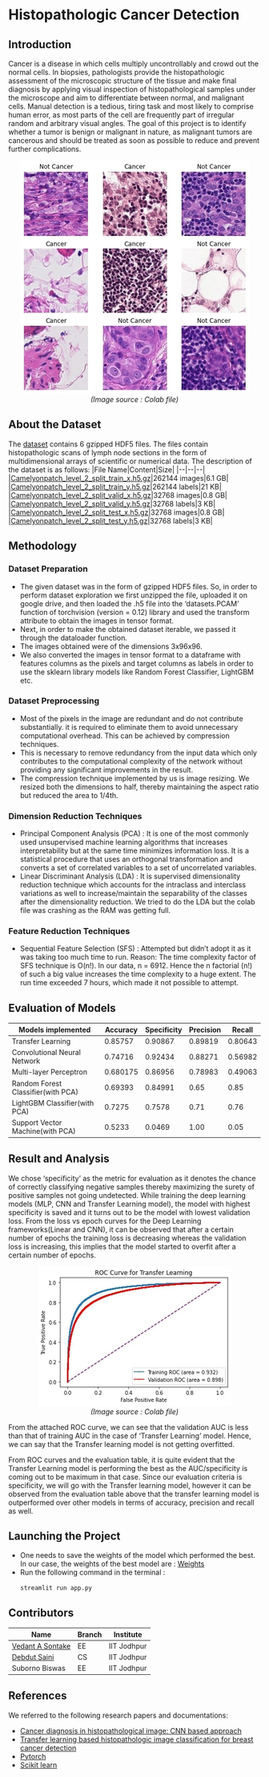# Histopathologic Cancer Detection
## Introduction
Cancer is a disease in which cells multiply uncontrollably and crowd out the normal cells. In biopsies, pathologists
provide the histopathologic assessment of the microscopic structure of the tissue and make final diagnosis by applying visual
inspection of histopathological samples under the microscope and aim to differentiate between normal, and malignant cells.
Manual detection is a tedious, tiring task and most likely to comprise human error, as most parts of the cell are frequently part of
irregular random and arbitrary visual angles. The goal of this project is to identify whether a tumor is benign or malignant in nature, as
malignant tumors are cancerous and should be treated as soon as possible to reduce and prevent further complications.
<p  align="center">
<img src="images/dataset_visualization.jpg" alt="about dataset"><br>
<i>(Image source : Colab file)</i>
</p>

## About the Dataset
The [dataset](https://drive.google.com/drive/folders/1gHou49cA1s5vua2V5L98Lt8TiWA3FrKB) contains 6 gzipped HDF5 files. The files contain histopathologic scans of lymph node sections in the form of multidimensional arrays of scientific or numerical data. The description of the dataset is as follows:
|File Name|Content|Size|
|--|--|--|
|[Camelyonpatch_level_2_split_train_x.h5.gz](https://drive.google.com/file/d/1Ka0XfEMiwgCYPdTI-vv6eUElOBnKFKQ2/view)|262144 images|6.1 GB|
|[Camelyonpatch_level_2_split_train_y.h5.gz](https://drive.google.com/file/d/1269yhu3pZDP8UYFQs-NYs3FPwuK-nGSG/view)|262144 labels|21 KB|
|[Camelyonpatch_level_2_split_valid_x.h5.gz](https://drive.google.com/file/d/1hgshYGWK8V-eGRy8LToWJJgDU_rXWVJ3/view)|32768 images|0.8 GB|
|[Camelyonpatch_level_2_split_valid_y.h5.gz](https://drive.google.com/file/d/1bH8ZRbhSVAhScTS0p9-ZzGnX91cHT3uO/view)|32768 labels|3 KB|
|[Camelyonpatch_level_2_split_test_x.h5.gz](https://drive.google.com/file/d/1qV65ZqZvWzuIVthK8eVDhIwrbnsJdbg_/view)|32768 images|0.8 GB|
|[Camelyonpatch_level_2_split_test_y.h5.gz](https://drive.google.com/file/d/17BHrSrwWKjYsOgTMmoqrIjDy6Fa2o_gP/view)|32768 labels|3 KB|
## Methodology
### Dataset Preparation
- The given dataset was in the form of gzipped HDF5 files. So, in order to perform dataset exploration we first unzipped the file,
uploaded it on google drive, and then loaded the .h5 file into the ‘datasets.PCAM’ function of torchvision (version = 0.12)
library and used the transform attribute to obtain the images in tensor format.
- Next, in order to make the obtained dataset iterable, we passed it through the dataloader function.
- The images obtained were of the dimensions 3x96x96.
- We also converted the images in tensor format to a dataframe with features columns as the pixels and target columns as labels in
order to use the sklearn library models like Random Forest Classifier, LightGBM etc.
### Dataset Preprocessing
- Most of the pixels in the image are redundant and do not contribute substantially. it is required to eliminate them to avoid
unnecessary computational overhead. This can be achieved by compression techniques.
- This is necessary to remove redundancy from the input data which only contributes to the computational complexity of the
network without providing any significant improvements in the result.
- The compression technique implemented by us is image resizing. We resized both the dimensions to half, thereby maintaining
the aspect ratio but reduced the area to 1/4th.
### Dimension Reduction Techniques
- Principal Component Analysis (PCA) : It is one of the most commonly used unsupervised machine learning algorithms that
increases interpretability but at the same time minimizes information loss. It is a statistical procedure that uses an orthogonal
transformation and converts a set of correlated variables to a set of uncorrelated variables.
- Linear Discriminant Analysis (LDA) : It is supervised dimensionality reduction technique which accounts for the intraclass and
interclass variations as well to increase/maintain the separability of the classes after the dimensionality reduction. We tried to do
the LDA but the colab file was crashing as the RAM was getting full.
### Feature Reduction Techniques
- Sequential Feature Selection (SFS) : Attempted but didn’t adopt it as it was taking too much time to run.
Reason: The time complexity factor of SFS technique is O(n!). In our data, n = 6912. Hence the n factorial (n!) of such a big
value increases the time complexity to a huge extent. The run time exceeded 7 hours, which made it not possible to attempt.
## Evaluation of Models
|Models implemented|Accuracy|Specificity|Precision|Recall|
|--|--|--|--|--|
|Transfer Learning|0.85757|0.90867|0.89819|0.80643|
|Convolutional Neural Network|0.74716|0.92434|0.88271|0.56982|
|Multi-layer Perceptron|0.680175|0.86956|0.78983|0.49063|
|Random Forest Classifier(with PCA)|0.69393|0.84991|0.65|0.85|
|LightGBM Classifier(with PCA)|0.7275|0.7578|0.71|0.76|
|Support Vector Machine(with PCA)|0.5233|0.0469|1.00|0.05|
## Result and Analysis
We chose ‘specificity’ as the metric for evaluation as it denotes the chance of correctly classifying negative samples thereby maximizing the surety of positive samples not going undetected. While training the deep learning models (MLP, CNN and Transfer Learning model), the model with highest specificity is saved and it turns out to be the model with lowest validation loss. From the loss vs epoch curves for the Deep Learning frameworks(Linear and CNN), it can be observed that after a certain number of epochs the training loss is decreasing whereas the validation loss is increasing, this implies that the model started to overfit after a certain number of epochs.

<p  align="center">
<img src="images/ROC_TL.jpg" alt="ROC_TL"><br>
<i>(Image source : Colab file)</i>
</p>From the attached ROC curve, we can see that the validation AUC is less than that of training AUC in the case of ‘Transfer Learning’ model. Hence, we can say that the Transfer learning model is not getting overfitted.

From ROC curves and the evaluation table, it is quite evident that the Transfer Learning model is performing the best as the AUC/specificity is coming out to be maximum in that case. Since our evaluation criteria is specificity, we will go with the Transfer learning model, however it can be observed from the evaluation
table above that the transfer learning model is outperformed over other models in terms of accuracy, precision and recall as well.
## Launching the Project
- One needs to save the weights of the model which performed the best. In our case, the weights of the best model are : [Weights](https://drive.google.com/file/d/1YpfoeXjKVwuurWWN2aoelA5hrB_1N3-z/view)
- Run the following command in the terminal : 
  ```
  streamlit run app.py
  ```
## Contributors
|Name|Branch|Institute|
|--|--|--|
|[Vedant A Sontake](https://github.com/Vedant-02)|EE|IIT Jodhpur|
|[Debdut Saini](https://github.com/Debdut0122)|CS|IIT Jodhpur|
|Suborno Biswas|EE|IIT Jodhpur|
## References
We referred to the following research papers and documentations:
- [Cancer diagnosis in histopathological image: CNN based approach](https://www.sciencedirect.com/science/article/pii/S2352914819301133)
- [Transfer learning based histopathologic image classification for breast cancer detection](https://link.springer.com/article/10.1007/s13755-018-0057-x)
- [Pytorch](https://pytorch.org/docs/stable/nn.html)
- [Scikit learn](https://scikit-learn.org/stable/user_guide.html)
